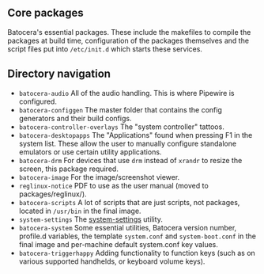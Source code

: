 ## Core packages

Batocera's essential packages. These include the makefiles to compile the packages at build time, configuration of the packages themselves and the script files put into `/etc/init.d` which starts these services.

## Directory navigation

 - `batocera-audio` All of the audio handling. This is where Pipewire is configured.
 - `batocera-configgen` The master folder that contains the config generators and their build configs.
 - `batocera-controller-overlays` The "system controller" tattoos.
 - `batocera-desktopapps` The "Applications" found when pressing F1 in the system list. These allow the user to manually configure standalone emulators or use certain utility applications.
 - `batocera-drm` For devices that use `drm` instead of `xrandr` to resize the screen, this package required.
 - `batocera-image` For the image/screenshot viewer.
 - `reglinux-notice` PDF to use as the user manual (moved to packages/reglinux/).
 - `batocera-scripts` A lot of scripts that are just scripts, not packages, located in `/usr/bin` in the final image.
 - `system-settings` The [system-settings](https://wiki.batocera.org/usage_of_batocera-settings) utility.
 - `batocera-system` Some essential utilities, Batocera version number, profile.d variables, the template `system.conf` and `system-boot.conf` in the final image and per-machine default system.conf key values.
 - `batocera-triggerhappy` Adding functionality to function keys (such as on various supported handhelds, or keyboard volume keys).
